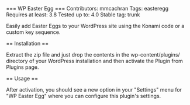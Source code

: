 === WP Easter Egg ===
Contributors: mmcachran
Tags: easteregg
Requires at least: 3.8
Tested up to: 4.0
Stable tag: trunk

Easily add Easter Eggs to your WordPress site using the Konami code or a custom key sequence.

== Installation ==

Extract the zip file and just drop the contents in the wp-content/plugins/ directory of your WordPress installation and then activate the Plugin from Plugins page.

== Usage ==

After activation, you should see a new option in your "Settings" menu for "WP Easter Egg" where you can configure this plugin's settings.